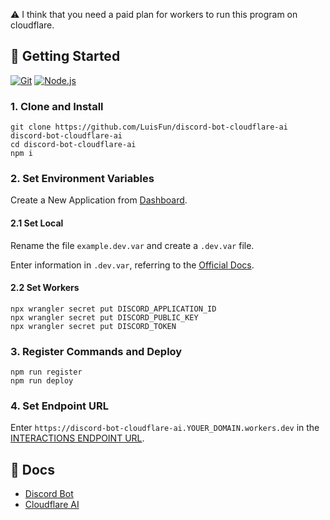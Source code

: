 ⚠️ I think that you need a paid plan for workers to run this program on cloudflare.

## 🚀 Getting Started

[<img alt="Git" src="https://img.shields.io/badge/Git-windows-%23F05032?logo=Git" />](https://gitforwindows.org)
[<img alt="Node.js" src="https://img.shields.io/badge/Node.js-20.x-%23339933?logo=Node.js" />](https://nodejs.org)

### 1. Clone and Install

```shell
git clone https://github.com/LuisFun/discord-bot-cloudflare-ai discord-bot-cloudflare-ai
cd discord-bot-cloudflare-ai
npm i
```

### 2. Set Environment Variables

Create a New Application from [Dashboard](https://discord.com/developers/applications).

#### 2.1 Set Local

Rename the file `example.dev.var` and create a `.dev.var` file.

Enter information in `.dev.var`, referring to the [Official Docs](https://discord.com/developers/docs/tutorials/hosting-on-cloudflare-workers).

#### 2.2 Set Workers

```shell
npx wrangler secret put DISCORD_APPLICATION_ID
npx wrangler secret put DISCORD_PUBLIC_KEY
npx wrangler secret put DISCORD_TOKEN
```

### 3. Register Commands and Deploy

```shell
npm run register
npm run deploy
```

### 4. Set Endpoint URL

Enter `https://discord-bot-cloudflare-ai.YOUER_DOMAIN.workers.dev` in the [INTERACTIONS ENDPOINT URL](https://discord.com/developers/applications).

## 📑 Docs

- [Discord Bot](https://discord.com/developers/docs/tutorials/hosting-on-cloudflare-workers)
- [Cloudflare AI](https://developers.cloudflare.com/workers-ai)

